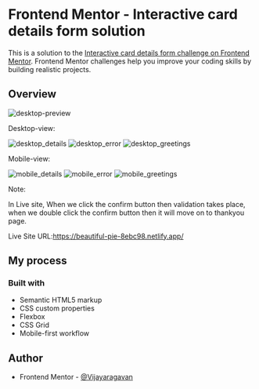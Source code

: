 # Frontend Mentor - Interactive card details form solution

This is a solution to the [Interactive card details form challenge on Frontend Mentor](https://www.frontendmentor.io/challenges/interactive-card-details-form-XpS8cKZDWw). Frontend Mentor challenges help you improve your coding skills by building realistic projects. 

## Overview

![desktop-preview](https://user-images.githubusercontent.com/95960286/190865569-7698761b-ab87-4147-8221-83d332453e11.jpg)


Desktop-view:


![desktop_details](https://user-images.githubusercontent.com/95960286/190866119-2a5d0c15-7e2f-4228-a70a-c9c1936efe0d.png)
![desktop_error](https://user-images.githubusercontent.com/95960286/190866122-cb1d20c9-ed1f-40a5-95dc-f00809ab3bc2.png)
![desktop_greetings](https://user-images.githubusercontent.com/95960286/190866126-bee015b1-4ebc-4137-9b7a-0e98dec30572.png)


Mobile-view:


![mobile_details](https://user-images.githubusercontent.com/95960286/190866137-abc4719b-5044-4727-b77a-4df64a8813bf.png)
![mobile_error](https://user-images.githubusercontent.com/95960286/190866139-c1abe758-4c04-4acf-b1d2-adce89a3b106.png)
![mobile_greetings](https://user-images.githubusercontent.com/95960286/190866143-84026a8b-f698-498f-b95f-2e6a9d1533bf.png)

Note:

In Live site, When we click the confirm button then validation takes place, when we double click the confirm button then it will move on to thankyou page.


Live Site URL:https://beautiful-pie-8ebc98.netlify.app/

## My process

### Built with

- Semantic HTML5 markup
- CSS custom properties
- Flexbox
- CSS Grid
- Mobile-first workflow

## Author

- Frontend Mentor - [@Vijayaragavan](https://www.frontendmentor.io/profile/vijayaragavankts)
